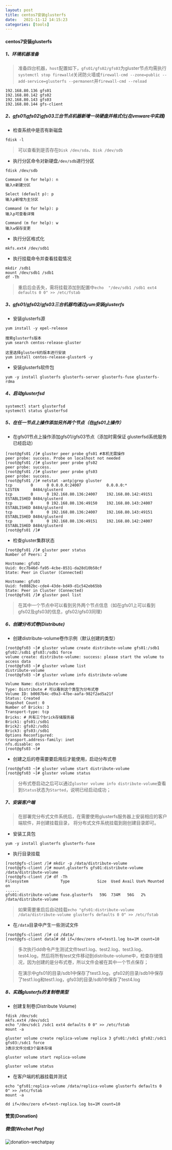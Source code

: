 ```yaml
---
layout: post
title: centos7安装glusterfs
date:   2021-11-12 14:15:23
categories: [tools]
---
```


#### centos7安装glusterfs

##### 1、环境机器准备

> 准备四台机器，`host`配置如下，`gfs01/gfs02/gfs03`为gluster节点均需执行`systemctl stop firewalld`关闭防火墙或`firewall-cmd --zone=public --add-service=glusterfs --permanent`并`firewall-cmd --reload`

```
192.168.80.136 gfs01
192.168.80.142 gfs02
192.168.80.143 gfs03
192.168.80.144 gfs-client
```

##### 2、gfs01\gfs02\gfs03三台节点机器新增一块硬盘并格式化(在vmware中实践)

* 检查系统中是否有新磁盘

```
fdisk -l
```

> 可以查看到是否存在`Disk /dev/sda`、`Disk /dev/sdb`

* 执行分区命令对新硬盘`/dev/sdb`进行分区

```
fdisk /dev/sdb

Command (m for help): n
输入n新建分区

Select (default p): p
输入p新增为主分区

Command (m for help): p
输入p可查看详情

Command (m for help): w
输入w保存变更
```

* 执行分区格式化

```
mkfs.ext4 /dev/sdb1
```

* 执行挂载命令并查看挂载情况

```
mkdir /sdb1
mount /dev/sdb1 /sdb1
df -Th
```

> 重启后会丢失，需将挂载添加到配置中`echo  "/dev/sdb1 /sdb1 ext4 defaults 0 0" >> /etc/fstab`

##### 3、gfs01/gfs02/gfs03三台机器均通过yum安装glusterfs

* 安装glusterfs源

```
yum install -y epel-release

搜索glusterfs版本
yum search centos-release-gluster

这里选择gluster6的版本进行安装
yum install centos-release-gluster6 -y

```

* 安装glusterfs软件包

```
yum -y install glusterfs glusterfs-server glusterfs-fuse glusterfs-rdma
```

##### 4、启动glusterfsd

```
systemctl start glusterfsd
systemctl status glusterfsd
```

##### 5、在任一节点上操作添加另外两个节点（在gfs01上操作）

* 在gfs01节点上操作添加gfs01/gfs03节点（添加时需保证 glusterfsd系统服务已经启动）

```
[root@gfs01 /]# gluster peer probe gfs01 #本机无需操作
peer probe: success. Probe on localhost not needed
[root@gfs01 /]# gluster peer probe gfs02
peer probe: success. 
[root@gfs01 /]# gluster peer probe gfs03
peer probe: success. 
[root@gfs01 /]# netstat -antp|grep gluster
tcp        0      0 0.0.0.0:24007           0.0.0.0:*               LISTEN      8484/glusterd       
tcp        0      0 192.168.80.136:24007    192.168.80.142:49151    ESTABLISHED 8484/glusterd       
tcp        0      0 192.168.80.136:49150    192.168.80.143:24007    ESTABLISHED 8484/glusterd       
tcp        0      0 192.168.80.136:24007    192.168.80.143:49151    ESTABLISHED 8484/glusterd       
tcp        0      0 192.168.80.136:49151    192.168.80.142:24007    ESTABLISHED 8484/glusterd       
[root@gfs01 /]# 
```

* 检查gluster集群状态

```
[root@gfs01 /]# gluster peer status 
Number of Peers: 2

Hostname: gfs02
Uuid: 0cc7b46d-fa95-4cbe-8531-da28d10b58cf
State: Peer in Cluster (Connected)

Hostname: gfs03
Uuid: fe0882bc-cde4-43de-bd49-d1c542eb65bb
State: Peer in Cluster (Connected)
[root@gfs01 /]# gluster pool list
```

> 在其中一个节点中可以看到另外两个节点信息（如在gfs01上可以看到gfs02及gfs03的信息，gfs02/gfs03同理）

##### 6、创建分布式卷(Distribute)

* 创建distribute-volume卷作示例（默认创建的类型）

```
[root@gfs03 ~]# gluster volume create distribute-volume gfs01:/sdb1 gfs02:/sdb1 gfs03:/sdb1 force
volume create: distribute-volume: success: please start the volume to access data
[root@gfs03 ~]# gluster volume list
distribute-volume
[root@gfs03 ~]# gluster volume info distribute-volume
 
Volume Name: distribute-volume
Type: Distribute # 可以看到这个类型为分布式卷
Volume ID: b0087b4c-d9a3-47be-aafa-982f2ad5a21f
Status: Created
Snapshot Count: 0
Number of Bricks: 3
Transport-type: tcp
Bricks: # 共有三个brick存储服务器
Brick1: gfs01:/sdb1
Brick2: gfs02:/sdb1
Brick3: gfs03:/sdb1
Options Reconfigured:
transport.address-family: inet
nfs.disable: on
[root@gfs03 ~]#
```

* 创建之后的卷需要要启用后才能使用，启动分布式卷

```
[root@gfs03 ~]# gluster volume start distribute-volume
[root@gfs03 ~]# gluster volume status
```

> 分布式卷启动之后可以通过`gluster volume info distribute-volume`查看到`Status`状态为`Started`，说明已经启动成功；

##### 7、安装客户端

> 在部署完分布式文件系统后，在需要使用glusterfs服务器上安装相应的客户端软件，并创建挂载目录， 将分布式文件系统挂载到刚创建目录即可。

* 安装工具包

```
yum -y install glusterfs glusterfs-fuse
```

* 执行目录挂载

```
[root@gfs-client /]# mkdir -p /data/distribute-volume
[root@gfs-client /]# mount.glusterfs gfs01:distribute-volume /data/distribute-volume
[root@gfs-client /]# df -Th
Filesystem              Type            Size  Used Avail Use% Mounted on
......
gfs01:distribute-volume fuse.glusterfs   59G  734M   56G   2% /data/distribute-volume
```

> 如果需要重启后自动挂载`echo "gfs01:distribute-volume /data/distribute-volume glusterfs defaults 0 0" >> /etc/fstab`

* 在`/data`目录中产生一些测试文件

```
[root@gfs-client /]# cd /data/
[root@gfs-client data]# dd if=/dev/zero of=test1.log bs=1M count=10 
```

> 多次执行dd命令产生测试文件test1.log、test2.log、test3.log、test4.log，然后将所有test文件移动到distribute-volume中，检查存储情况，因为创建的是分布式卷，所以文件会被在其中一个节点保存；

> 在演示中gfs01的目录/sdb1中保存了test3.log，gfs02的目录/sdb1中保存了test1.log和test1.log，gfs03的目录/sdb1中保存了test4.log

##### 8、实践glusterfs的复制卷类型

* 创建复制卷(Distribute Volume)

```
fdisk /dev/sdc
mkfs.ext4 /dev/sdc1
echo "/dev/sdc1 /sdc1 ext4 defaults 0 0" >> /etc/fstab 
mount -a
```

```
gluster volume create replica-volume replica 3 gfs01:/sdc1 gfs02:/sdc1 gfs03:/sdc1 force
3表示文件分成3个副本存储

gluster volume start replica-volume

gluster volume status
```

* 在客户端的机器挂载并测试

```
echo "gfs01:replica-volume /data/replica-volume glusterfs defaults 0 0" >> /etc/fstab
mount -a

dd if=/dev/zero of=test-replica.log bs=1M count=10 
```




#### 赞赏(Donation)


##### 微信(Wechat Pay)

![donation-wechatpay](/assets/img/donate-wechatpay.png)

